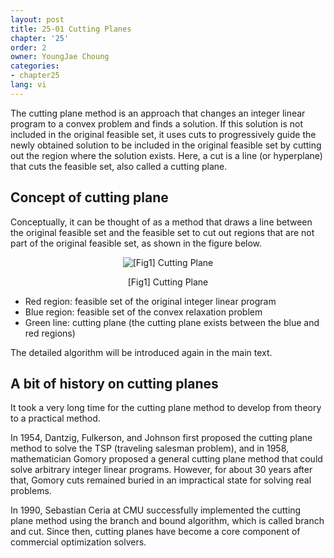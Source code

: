 ```yaml
---
layout: post
title: 25-01 Cutting Planes
chapter: '25'
order: 2
owner: YoungJae Choung
categories:
- chapter25
lang: vi
---
```


The cutting plane method is an approach that changes an integer linear program to a convex problem and finds a solution. If this solution is not included in the original feasible set, it uses cuts to progressively guide the newly obtained solution to be included in the original feasible set by cutting out the region where the solution exists. Here, a cut is a line (or hyperplane) that cuts the feasible set, also called a cutting plane.

## Concept of cutting plane
Conceptually, it can be thought of as a method that draws a line between the original feasible set and the feasible set to cut out regions that are not part of the original feasible set, as shown in the figure below. 

<figure class="image" style="align: center;">
<p align="center">
  <img src="{{ site.baseurl }}/img/chapter_img/chapter25/25_01_cutting_plane_concept.png" alt="[Fig1] Cutting Plane">
  <figcaption style="text-align: center;">[Fig1] Cutting Plane</figcaption>
</p>
</figure>

* Red region: feasible set of the original integer linear program
* Blue region: feasible set of the convex relaxation problem
* Green line: cutting plane (the cutting plane exists between the blue and red regions)

The detailed algorithm will be introduced again in the main text.


## A bit of history on cutting planes
It took a very long time for the cutting plane method to develop from theory to a practical method. 

In 1954, Dantzig, Fulkerson, and Johnson first proposed the cutting plane method to solve the TSP (traveling salesman problem), and in 1958, mathematician Gomory proposed a general cutting plane method that could solve arbitrary integer linear programs. However, for about 30 years after that, Gomory cuts remained buried in an impractical state for solving real problems.

In 1990, Sebastian Ceria at CMU successfully implemented the cutting plane method using the branch and bound algorithm, which is called branch and cut. Since then, cutting planes have become a core component of commercial optimization solvers.